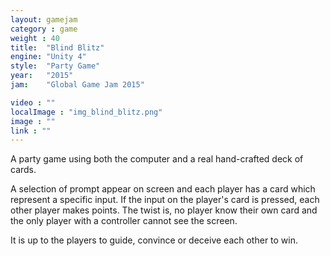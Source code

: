 ```yaml
---
layout: gamejam
category : game
weight : 40
title:  "Blind Blitz"
engine: "Unity 4"
style:  "Party Game"
year:   "2015"
jam: 	"Global Game Jam 2015"

video : ""
localImage : "img_blind_blitz.png"
image : ""
link : ""
---
```

A party game using both the computer and a real hand-crafted deck of cards. 

A selection of prompt appear on screen and each player has a card which represent a specific input. If the input on the player's card is pressed, each other player makes points. The twist is, no player know their own card and the only player with a controller cannot see the screen. 

It is up to the players to guide, convince or deceive each other to win.